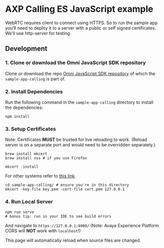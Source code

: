 # AXP Calling ES JavaScript example

WebRTC requires client to connect using HTTPS. So to run the sample app you'll need to deploy it
to a server with a public or self signed certificates. We'll use http-server for testing.

## Development

### 1. Clone or download the Omni JavaScript SDK repository

Clone or download the repo [Omni JavaScript SDK repository](https://github.com/AvayaExperiencePlatform/omni-sdk-js) of which the `sample-app-calling` is part of.

### 2. Install Dependencies

Run the following command in the `sample-app-calling` directory to install the dependencies:

```shell
npm install
```

### 3. Setup Certificates

Note: Certificates **MUST** be trusted for live reloading to work.
(Reload server is on a separate port and would need to be overridden separately.)

```shell
brew install mkcert
brew install nss # if you use Firefox

mkcert -install
```

For other systems refer to [this link](https://github.com/FiloSottile/mkcert?tab=readme-ov-file#installation).

```shell
cd sample-app-calling/ # ensure you're in this directory
mkcert -key-file key.pem -cert-file cert.pem 127.0.0.1
```

### 4. Run Local Server

```shell
npm run serve
# bonus tip: run in your IDE to see build errors
```

And navigate to `https://127.0.0.1:8080/` (Note: Avaya Experience Platform CORS will **NOT** work with `localhost`!)

This page will automatically reload when source files are changed.
